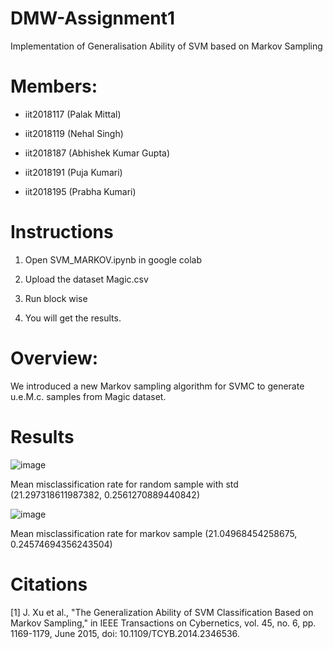 # DMW-Assignment1
Implementation of Generalisation Ability of SVM based on Markov Sampling
# Members:

* iit2018117 (Palak Mittal)

* iit2018119 (Nehal Singh)

* iit2018187 (Abhishek Kumar Gupta)

* iit2018191 (Puja Kumari)

* iit2018195 (Prabha Kumari)

# Instructions

1. Open SVM_MARKOV.ipynb in google colab 

2. Upload the dataset Magic.csv

3. Run block wise

4. You will get the results.

# Overview:
We introduced a new Markov sampling algorithm for SVMC to generate u.e.M.c. samples from Magic dataset.

 
# Results
![image](https://user-images.githubusercontent.com/47221030/111444228-2a224100-8730-11eb-8dc3-2cd53b0165ea.png)

Mean misclassification rate for random sample with std (21.297318611987382, 0.2561270889440842)

![image](https://user-images.githubusercontent.com/47221030/111444299-3a3a2080-8730-11eb-8141-fe30ac975930.png)

Mean misclassification rate for markov sample (21.04968454258675, 0.24574694356243504)

# Citations
[1] J. Xu et al., "The Generalization Ability of SVM Classification Based on Markov Sampling," in IEEE Transactions on Cybernetics, vol. 45, no. 6, pp. 1169-1179, June 2015, doi: 10.1109/TCYB.2014.2346536.
